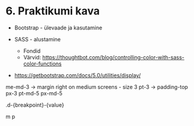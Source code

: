 # 6. Praktikumi kava

* Bootstrap - ülevaade ja kasutamine
* SASS - alustamine
    - Fondid
    - Värvid: https://thoughtbot.com/blog/controlling-color-with-sass-color-functions


* https://getbootstrap.com/docs/5.0/utilities/display/


me-md-3 -> margin right on medium screens - size 3
pt-3 -> padding-top 
px-3 
pt-md-5 
px-md-5

.d-{breakpoint}-{value}


m
p